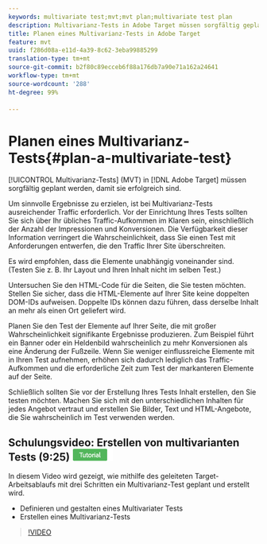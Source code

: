 ```yaml
---
keywords: multivariate test;mvt;mvt plan;multivariate test plan
description: Multivarianz-Tests in Adobe Target müssen sorgfältig geplant werden, damit sie erfolgreich sind.
title: Planen eines Multivarianz-Tests in Adobe Target
feature: mvt
uuid: f286d08a-e11d-4a39-8c62-3eba99885299
translation-type: tm+mt
source-git-commit: b2f80c89ecceb6f88a176db7a90e71a162a24641
workflow-type: tm+mt
source-wordcount: '288'
ht-degree: 99%

---
```



# Planen eines Multivarianz-Tests{#plan-a-multivariate-test}

[!UICONTROL Multivarianz-Tests] (MVT) in [!DNL Adobe Target] müssen sorgfältig geplant werden, damit sie erfolgreich sind.

Um sinnvolle Ergebnisse zu erzielen, ist bei Multivarianz-Tests ausreichender Traffic erforderlich. Vor der Einrichtung Ihres Tests sollten Sie sich über Ihr übliches Traffic-Aufkommen im Klaren sein, einschließlich der Anzahl der Impressionen und Konversionen. Die Verfügbarkeit dieser Information verringert die Wahrscheinlichkeit, dass Sie einen Test mit Anforderungen entwerfen, die den Traffic Ihrer Site überschreiten.

Es wird empfohlen, dass die Elemente unabhängig voneinander sind. (Testen Sie z. B. Ihr Layout und Ihren Inhalt nicht im selben Test.)

Untersuchen Sie den HTML-Code für die Seiten, die Sie testen möchten. Stellen Sie sicher, dass die HTML-Elemente auf Ihrer Site keine doppelten DOM-IDs aufweisen. Doppelte IDs können dazu führen, dass derselbe Inhalt an mehr als einen Ort geliefert wird.

Planen Sie den Test der Elemente auf Ihrer Seite, die mit großer Wahrscheinlichkeit signifikante Ergebnisse produzieren. Zum Beispiel führt ein Banner oder ein Heldenbild wahrscheinlich zu mehr Konversionen als eine Änderung der Fußzeile. Wenn Sie weniger einflussreiche Elemente mit in Ihren Test aufnehmen, erhöhen sich dadurch lediglich das Traffic-Aufkommen und die erforderliche Zeit zum Test der markanteren Elemente auf der Seite.

Schließlich sollten Sie vor der Erstellung Ihres Tests Inhalt erstellen, den Sie testen möchten. Machen Sie sich mit den unterschiedlichen Inhalten für jedes Angebot vertraut und erstellen Sie Bilder, Text und HTML-Angebote, die Sie wahrscheinlich im Test verwenden werden.

## Schulungsvideo: Erstellen von multivarianten Tests (9:25) ![Tutorialzeichen](/help/assets/tutorial.png)

In diesem Video wird gezeigt, wie mithilfe des geleiteten Target-Arbeitsablaufs mit drei Schritten ein Multivarianz-Test geplant und erstellt wird.

* Definieren und gestalten eines Multivariater Tests
* Erstellen eines Multivarianz-Tests

>[!VIDEO](https://video.tv.adobe.com/v/17395)